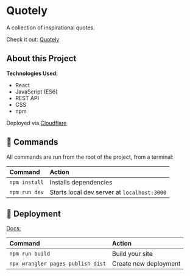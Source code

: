 # Quotely

A collection of inspirational quotes.

Check it out: [Quotely](https://quotely.pages.dev/)

## About this Project

**Technologies Used:**

- React
- JavaScript (ES6)
- REST API
- CSS
- npm

<!-- Colors and combinations returned via JSON API [Color Picker API](https://www.thecolorapi.com/) -->

<!-- [Figma design file](https://www.figma.com/file/uMRRCvFNkalcPhBOtRyqXX/Portfolio-v2.5?node-id=2%3A3) -->

Deployed via [Cloudflare](https://www.cloudflare.com/)

## 🧞 Commands

All commands are run from the root of the project, from a terminal:

| Command       | Action                                      |
| :------------ | :------------------------------------------ |
| `npm install` | Installs dependencies                       |
| `npm run dev` | Starts local dev server at `localhost:3000` |

## 🚀 Deployment

[Docs:](https://vitejs.dev/guide/static-deploy.html#cloudflare-pages)

| Command                           | Action                |
| :-------------------------------- | :-------------------- |
| `npm run build`                   | Build your site       |
| `npx wrangler pages publish dist` | Create new deployment |
